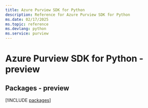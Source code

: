 ```yaml
---
title: Azure Purview SDK for Python
description: Reference for Azure Purview SDK for Python
ms.date: 02/17/2025
ms.topic: reference
ms.devlang: python
ms.service: purview
---
```

# Azure Purview SDK for Python - preview
## Packages - preview
[!INCLUDE [packages](purview-index.md)]